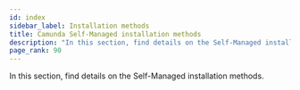 ```yaml
---
id: index
sidebar_label: Installation methods
title: Camunda Self-Managed installation methods
description: "In this section, find details on the Self-Managed installation methods."
page_rank: 90
---
```


In this section, find details on the Self-Managed installation methods.
